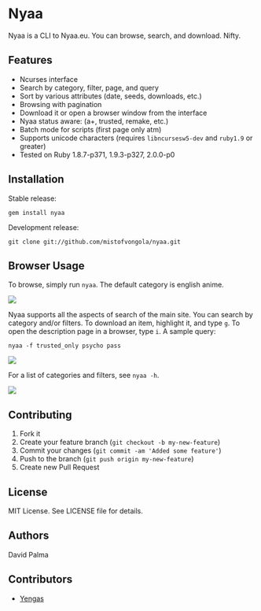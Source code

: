 # Nyaa

Nyaa is a CLI to Nyaa.eu. You can browse, search, and download. Nifty.

## Features

* Ncurses interface
* Search by category, filter, page, and query
* Sort by various attributes (date, seeds, downloads, etc.)
* Browsing with pagination
* Download it or open a browser window from the interface
* Nyaa status aware: (a+, trusted, remake, etc.)
* Batch mode for scripts (first page only atm)
* Supports unicode characters (requires `libncursesw5-dev` and `ruby1.9` or
  greater)
* Tested on Ruby 1.8.7-p371, 1.9.3-p327, 2.0.0-p0

## Installation

Stable release:

    gem install nyaa

Development release:

    git clone git://github.com/mistofvongola/nyaa.git

## Browser Usage

To browse, simply run `nyaa`. The default category is english anime.

![](http://i.imgur.com/Tzi6zo1.png)

Nyaa supports all the aspects of search of the main site. You can search by category and/or filters. To download an item, highlight it, and type `g`. To open the description page in a browser, type `i`. A sample query:

    nyaa -f trusted_only psycho pass

![](http://i.imgur.com/mhBQHS1.png)

For a list of categories and filters, see `nyaa -h`.

![](http://i.imgur.com/In44LcD.png)

## Contributing
1. Fork it
2. Create your feature branch (`git checkout -b my-new-feature`)
3. Commit your changes (`git commit -am 'Added some feature'`)
4. Push to the branch (`git push origin my-new-feature`)
5. Create new Pull Request

## License

MIT License. See LICENSE file for details.

## Authors

David Palma

## Contributors

* [Yengas](https://github.com/Yengas)

